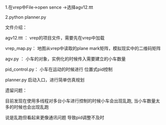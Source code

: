 1.在vrep中File->open sence ->选择agv12.ttt

2.python planner.py


文件介绍：

agv12.ttt ： vrep的项目文件，需要先在vrep中加载

vrep_map.py： 地图从vrep中读取的plane mark矩阵，模拟现实中的二维码矩阵

agv.py ： 小车的对象，实例化的时候传入需要建立的小车数量

pid_control.py： 小车在运动的时候进行 位置式pid控制

planner.py 启动入口，进行简单仿真规划


遗留问题：

目前发现在使用多线程对多台小车进行控制的时候小车会出现乱跑,
当小车数量太多的时候也会出现乱跑

说是乱跑但看起来更像通讯问题 导致pid调整不及时
